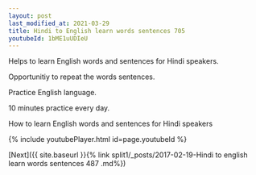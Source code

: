 ```yaml
---
layout: post
last_modified_at: 2021-03-29
title: Hindi to English learn words sentences 705 
youtubeId: 1bME1uUDIeU
---
```

 
 
Helps to learn English words and sentences for Hindi speakers.

Opportunitiy to repeat the words sentences. 

Practice English language. 
 
10 minutes practice every day. 
 
How to learn English words and sentences for Hindi speakers 
 
{% include youtubePlayer.html id=page.youtubeId %}
 
 
[Next]({{ site.baseurl }}{% link  split1/_posts/2017-02-19-Hindi to english learn words sentences 487 .md%})
 
